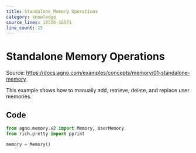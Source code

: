 ```yaml
---
title: Standalone Memory Operations
category: knowledge
source_lines: 16556-16571
line_count: 15
---
```


# Standalone Memory Operations
Source: https://docs.agno.com/examples/concepts/memory/01-standalone-memory



This example shows how to manually add, retrieve, delete, and replace user memories.

## Code

```python cookbook/agent_concepts/memory/01_standalone_memory.py
from agno.memory.v2 import Memory, UserMemory
from rich.pretty import pprint

memory = Memory()

